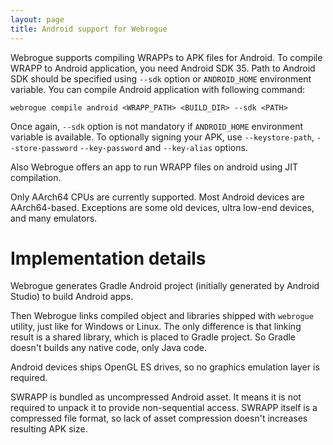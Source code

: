 ```yaml
---
layout: page
title: Android support for Webrogue
---
```


Webrogue supports compiling WRAPPs to APK files for Android.
To compile WRAPP to Android application, you need Android SDK 35.
Path to Android SDK should be specified using `--sdk` option or `ANDROID_HOME` environment variable.
You can compile Android application with following command:

```webrogue compile android <WRAPP_PATH> <BUILD_DIR> --sdk <PATH>```

Once again, `--sdk` option is not mandatory if `ANDROID_HOME` environment variable is available.
To optionally signing your APK, use `--keystore-path`, `--store-password` `--key-password` and `--key-alias` options.

Also Webrogue offers an app to run WRAPP files on android using JIT compilation.

Only AArch64 CPUs are currently supported.
Most Android devices are AArch64-based.
Exceptions are some old devices, ultra low-end devices, and many emulators.

# Implementation details
Webrogue generates Gradle Android project (initially generated by Android Studio) to build Android apps.

Then Webrogue links compiled object and libraries shipped with `webrogue` utility, just like for Windows or Linux.
The only difference is that linking result is a shared library, which is placed to Gradle project.
So Gradle doesn't builds any native code, only Java code.

Android devices ships OpenGL ES drives, so no graphics emulation layer is required.

SWRAPP is bundled as uncompressed Android asset.
It means it is not required to unpack it to provide non-sequential access.
SWRAPP itself is a compressed file format, so lack of asset compression doesn't increases resulting APK size.
